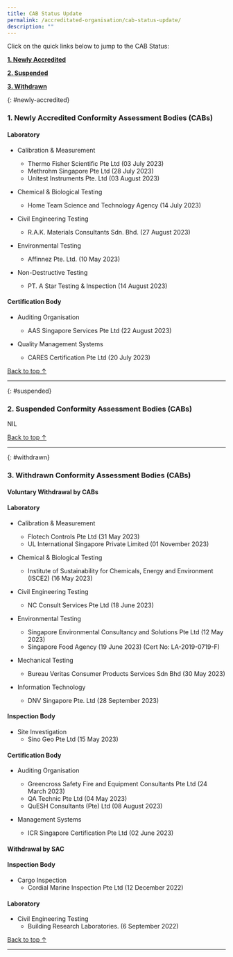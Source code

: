 ```yaml
---
title: CAB Status Update
permalink: /accreditated-organisation/cab-status-update/
description: ""
---
```

Click on the quick links below to jump to the CAB Status:

**[1. Newly Accredited](#newly-accredited)**

**[2. Suspended](#suspended)**

**[3. Withdrawn](#withdrawn)**




{: #newly-accredited}
### 1. Newly Accredited Conformity Assessment Bodies (CABs) 
   

#### Laboratory

* Calibration & Measurement
  * Thermo Fisher Scientific Pte Ltd (03 July 2023)
  * Methrohm Singapore Pte Ltd (28 July 2023)
  * Unitest Instruments Pte. Ltd (03 August 2023)


* Chemical & Biological Testing
  * Home Team Science and Technology Agency (14 July 2023)


* Civil Engineering Testing
  * R.A.K. Materials Consultants Sdn. Bhd. (27 August 2023)


* Environmental Testing
  * Affinnez Pte. Ltd. (10 May 2023)


* Non-Destructive Testing
  * PT. A Star Testing & Inspection (14 August 2023)



#### Certification Body


* Auditing Organisation
  * AAS Singapore Services Pte Ltd (22 August 2023)


* Quality Management Systems
   * CARES Certification Pte Ltd (20 July 2023)


[Back to top ↑](#top)

---

{: #suspended}
### 2. Suspended Conformity Assessment Bodies (CABs)

NIL

 
 

[Back to top ↑](#top)

---

{: #withdrawn}
### 3. Withdrawn Conformity Assessment Bodies (CABs)


#### **Voluntary Withdrawal by CABs**

#### Laboratory

* Calibration & Measurement
   * Flotech Controls Pte Ltd (31 May 2023)
   * UL International Singapore Private Limited (01 November 2023)

* Chemical & Biological Testing
   * Institute of Sustainability for Chemicals, Energy and Environment (ISCE2) (16 May 2023)

* Civil Engineering Testing
   * NC Consult Services Pte Ltd (18 June 2023)

* Environmental Testing
   * Singapore Environmental Consultancy and Solutions Pte Ltd (12 May 2023)
   *   Singapore Food Agency (19 June 2023) (Cert No: LA-2019-0719-F)

* Mechanical Testing
   * Bureau Veritas Consumer Products Services Sdn Bhd (30 May 2023)

* Information Technology
   * DNV Singapore Pte. Ltd (28 September 2023)



#### Inspection Body

* Site Investigation
   * Sino Geo Pte Ltd (15 May 2023)


#### Certification Body

* Auditing Organisation
   * Greencross Safety Fire and Equipment Consultants Pte Ltd (24 March 2023)
   * QA Technic Pte Ltd (04 May 2023) 
   * QuESH Consultants (Pte) Ltd (08  August 2023)

* Management Systems
   * ICR Singapore Certification Pte Ltd (02 June 2023)


#### **Withdrawal by SAC**

#### Inspection Body

* Cargo Inspection
   * Cordial Marine Inspection Pte Ltd (12 December 2022)


#### Laboratory

* Civil Engineering Testing
   * Building Research Laboratories. (6  September 2022)
  
  

[Back to top ↑](#top)



---